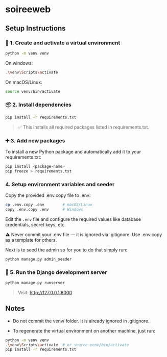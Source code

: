 # soireeweb

## Setup Instructions

### 🔧 1. Create and activate a virtual environment

```bash
python -m venv venv
```

On windows:
```bash
.\venv\Scripts\activate

```
On macOS/Linux:
```bash
source venv/bin/activate
```
### 📦 2. Install dependencies

```bash
pip install -r requirements.txt
```
> ✅ This installs all required packages listed in requirements.txt.

### ➕ 3. Add new packages

To install a new Python package and automatically add it to your requirements.txt:

```bash
pip install <package-name>
pip freeze > requirements.txt
```

### 4. Setup environment variables and seeder

Copy the provided .env.copy file to .env:
```bash
cp .env.copy .env        # macOS/Linux
copy .env.copy .env      # Windows
```

Edit the `.env` file and configure the required values like database credentials, secret keys, etc.

⚠️ Never commit your .env file — it is ignored via .gitignore. Use .env.copy as a template for others.

Next is to seed the admin so for you to do that simply run:
```bash
python manage.py admin_seeder
```

### 🚀 5. Run the Django development server

```bash
python manage.py runserver
```
> Visit: http://127.0.0.1:8000

## Notes
- Do not commit the venv/ folder. It is already ignored in .gitignore.

- To regenerate the virtual environment on another machine, just run:

```bash
python -m venv venv
.\venv\Scripts\activate  # or source venv/bin/activate
pip install -r requirements.txt
```